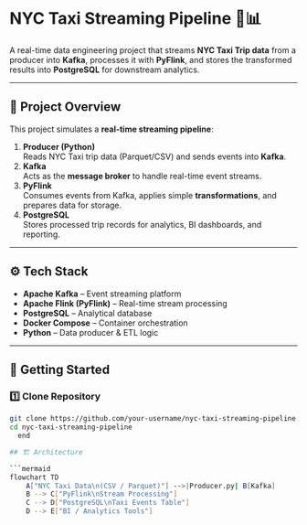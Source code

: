 # NYC Taxi Streaming Pipeline 🚕📊

A real-time data engineering project that streams **NYC Taxi Trip data** from a producer into **Kafka**, processes it with **PyFlink**, and stores the transformed results into **PostgreSQL** for downstream analytics.  

---

## 📌 Project Overview
This project simulates a **real-time streaming pipeline**:
1. **Producer (Python)**  
   Reads NYC Taxi trip data (Parquet/CSV) and sends events into **Kafka**.
2. **Kafka**  
   Acts as the **message broker** to handle real-time event streams.
3. **PyFlink**  
   Consumes events from Kafka, applies simple **transformations**, and prepares data for storage.
4. **PostgreSQL**  
   Stores processed trip records for analytics, BI dashboards, and reporting.

---

## ⚙️ Tech Stack
- **Apache Kafka** – Event streaming platform  
- **Apache Flink (PyFlink)** – Real-time stream processing  
- **PostgreSQL** – Analytical database  
- **Docker Compose** – Container orchestration  
- **Python** – Data producer & ETL logic  

---

## 🚀 Getting Started

### 1️⃣ Clone Repository
```bash
git clone https://github.com/your-username/nyc-taxi-streaming-pipeline.git
cd nyc-taxi-streaming-pipeline
  end

## 🏗️ Architecture

```mermaid
flowchart TD
    A["NYC Taxi Data\n(CSV / Parquet)"] -->|Producer.py| B[Kafka]
    B --> C["PyFlink\nStream Processing"]
    C --> D["PostgreSQL\nTaxi Events Table"]
    D --> E["BI / Analytics Tools"]





